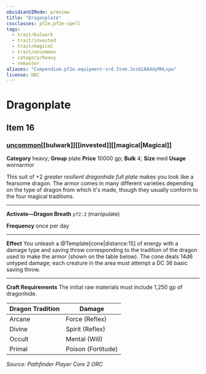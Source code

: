 ```yaml
---
obsidianUIMode: preview
title: "Dragonplate"
cssclasses: pf2e,pf2e-spell
tags:
  - trait/bulwark
  - trait/invested
  - trait/magical
  - trait/uncommon
  - category/heavy
  - remaster
aliases: "Compendium.pf2e.equipment-srd.Item.3xsQ1AA4dyMHLxpw"
license: ORC
---
```

# Dragonplate
## Item 16
### [uncommon](uncommon.md "Uncommon Rarity Trait")[[bulwark]][[invested]][[magical|Magical]]

**Category** heavy; **Group** plate
**Price** 10000 gp; 
**Bulk** 4; **Size** med
**Usage** wornarmor

This suit of +2 _greater resilient dragonhide full plate_ makes you look like a fearsome dragon. The armor comes in many different varieties depending on the type of dragon from which it's made, though they usually conform to the four magical traditions.

* * *

**Activate—Dragon Breath** `pf2:2` (manipulate)

**Frequency** once per day

* * *

**Effect** You unleash a @Template\[cone|distance:15\] of energy with a damage type and saving throw corresponding to the tradition of the dragon used to make the armor (shown on the table below). The cone deals 14d6 untyped damage; each creature in the area must attempt a DC 36 basic saving throw.

* * *

**Craft Requirements** The initial raw materials must include 1,250 gp of dragonhide.

  

| Dragon Tradition | Damage |
| --- | --- |
| Arcane | Force (Reflex) |
| Divine | Spirit (Reflex) |
| Occult | Mental (Will) |
| Primal | Poison (Fortitude) |

*Source: Pathfinder Player Core 2*
*ORC*